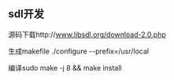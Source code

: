 ## sdl开发

源码下载http://www.libsdl.org/download-2.0.php

生成makefile  ./configure --prefix=/usr/local 

编译sudo make -j 8 && make install 

